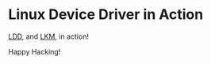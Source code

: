 # Linux Device Driver in Action

[LDD], and [LKM], in action!

Happy Hacking!

[LDD]: https://lwn.net/Kernel/LDD3
[LKM]: https://www.amazon.com/Linux-Kernel-Development-Robert-Love
